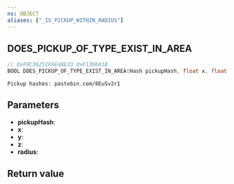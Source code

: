 ```yaml
---
ns: OBJECT
aliases: ["_IS_PICKUP_WITHIN_RADIUS"]
---
```

## DOES_PICKUP_OF_TYPE_EXIST_IN_AREA

```c
// 0xF9C36251F6E48E33 0xF139681B
BOOL DOES_PICKUP_OF_TYPE_EXIST_IN_AREA(Hash pickupHash, float x, float y, float z, float radius);
```

```
Pickup hashes: pastebin.com/8EuSv2r1  
```

## Parameters
* **pickupHash**: 
* **x**: 
* **y**: 
* **z**: 
* **radius**: 

## Return value

